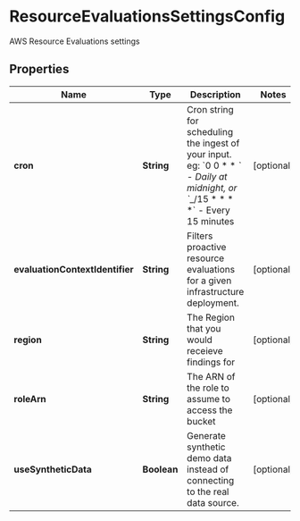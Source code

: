 

# ResourceEvaluationsSettingsConfig

AWS Resource Evaluations settings

## Properties

| Name | Type | Description | Notes |
|------------ | ------------- | ------------- | -------------|
|**cron** | **String** | Cron string for scheduling the ingest of your input. eg: &#x60;0 0 * * *&#x60; - Daily at midnight, or &#x60;*_/15 * * * *&#x60; - Every 15 minutes |  [optional] |
|**evaluationContextIdentifier** | **String** | Filters proactive resource evaluations for a given infrastructure deployment. |  [optional] |
|**region** | **String** | The Region that you would receieve findings for |  [optional] |
|**roleArn** | **String** | The ARN of the role to assume to access the bucket |  [optional] |
|**useSyntheticData** | **Boolean** | Generate synthetic demo data instead of connecting to the real data source. |  [optional] |



